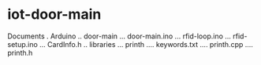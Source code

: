 # iot-door-main

<html>
 <head>
  <title>how should you organize the files.<\br></title>
 </head>
 <body>
  Documents
  . Arduino
    .. door-main
      ... door-main.ino
      ... rfid-loop.ino
      ... rfid-setup.ino
      ... CardInfo.h
    .. libraries
      ... printh
        .... keywords.txt
        .... printh.cpp
       .... printh.h
 </body>
</html>
